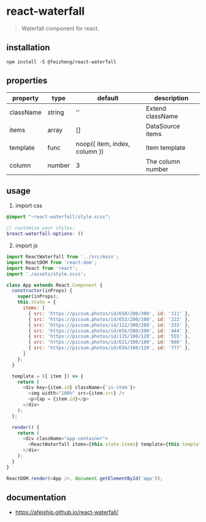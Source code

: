 # react-waterfall
> Waterfall component for react.

## installation
```shell
npm install -S @feizheng/react-waterfall
```

## properties
| property  | type   | default                          | description       |
| --------- | ------ | -------------------------------- | ----------------- |
| className | string | ''                               | Extend className  |
| items     | array  | []                               | DataSource items  |
| template  | func   | noop({ item, index, column }) | Item template     |
| column    | number | 3                                | The column number |

## usage
1. import css
  ```scss
  @import "~react-waterfall/style.scss";

  // customize your styles:
  $react-waterfall-options: ()
  ```
2. import js
  ```js
  import ReactWaterfall from '../src/main';
  import ReactDOM from 'react-dom';
  import React from 'react';
  import './assets/style.scss';

  class App extends React.Component {
    constructor(inProps) {
      super(inProps);
      this.state = {
        items: [
          { src: 'https://picsum.photos/id/658/200/300', id: '111' },
          { src: 'https://picsum.photos/id/653/200/100', id: '222' },
          { src: 'https://picsum.photos/id/112/300/200', id: '333' },
          { src: 'https://picsum.photos/id/656/500/200', id: '444' },
          { src: 'https://picsum.photos/id/115/100/120', id: '555' },
          { src: 'https://picsum.photos/id/621/100/180', id: '666' },
          { src: 'https://picsum.photos/id/634/160/120', id: '777' },
        ]
      };
    }

    template = ({ item }) => {
      return (
        <div key={item.id} className={`is-item`}>
          <img width="100%" src={item.src} />
          <p>Cap = {item.id}</p>
        </div>
      );
    };

    render() {
      return (
        <div className="app-container">
          <ReactWaterfall items={this.state.items} template={this.template} />
        </div>
      );
    }
  }

  ReactDOM.render(<App />, document.getElementById('app'));
  ```

## documentation
- https://afeiship.github.io/react-waterfall/
